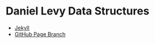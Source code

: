 # Daniel Levy Data Structures

- [Jekyll](https://danaylevy2004.github.io/danlevyrepo/)
- [GitHub Page Branch](https://github.com/danaylevy2004/danlevyrepo/blob/gh-pages/README.md)




